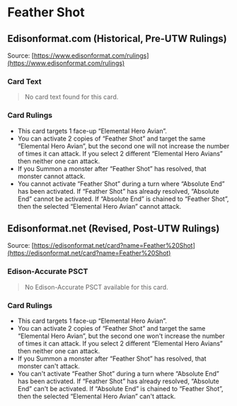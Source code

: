 # Feather Shot

## Edisonformat.com (Historical, Pre-UTW Rulings)

Source: [https://www.edisonformat.com/rulings](https://www.edisonformat.com/rulings)

### Card Text

> No card text found for this card.

### Card Rulings

*   This card targets 1 face-up “Elemental Hero Avian”.
*   You can activate 2 copies of “Feather Shot” and target the same “Elemental Hero Avian”, but the second one will not increase the number of times it can attack. If you select 2 different “Elemental Hero Avians” then neither one can attack.
*   If you Summon a monster after “Feather Shot” has resolved, that monster cannot attack.
*   You cannot activate “Feather Shot” during a turn where “Absolute End” has been activated. If “Feather Shot” has already resolved, “Absolute End” cannot be activated. If “Absolute End” is chained to “Feather Shot”, then the selected “Elemental Hero Avian” cannot attack.

## Edisonformat.net (Revised, Post-UTW Rulings)

Source: [https://edisonformat.net/card?name=Feather%20Shot](https://edisonformat.net/card?name=Feather%20Shot)

### Edison-Accurate PSCT

> No Edison-Accurate PSCT available for this card.

### Card Rulings

*   This card targets 1 face-up “Elemental Hero Avian”.
*   You can activate 2 copies of “Feather Shot” and target the same “Elemental Hero Avian”, but the second one won't increase the number of times it can attack. If you select 2 different “Elemental Hero Avians” then neither one can attack.
*   If you Summon a monster after “Feather Shot” has resolved, that monster can't attack.
*   You can't activate “Feather Shot” during a turn where “Absolute End” has been activated. If “Feather Shot” has already resolved, “Absolute End” can't be activated. If “Absolute End” is chained to “Feather Shot”, then the selected “Elemental Hero Avian” can't attack.
            